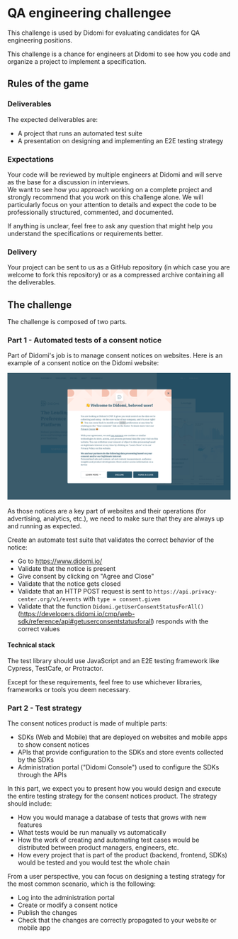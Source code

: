 # QA engineering challengee

This challenge is used by Didomi for evaluating candidates for QA engineering positions.

This challenge is a chance for engineers at Didomi to see how you code and organize a project to implement a specification.

## Rules of the game

### Deliverables

The expected deliverables are:

- A project that runs an automated test suite
- A presentation on designing and implementing an E2E testing strategy

### Expectations

Your code will be reviewed by multiple engineers at Didomi and will serve as the base for a discussion in interviews.  
We want to see how you approach working on a complete project and strongly recommend that you work on this challenge alone. We will particularly focus on your attention to details and expect the code to be professionally structured, commented, and documented.

If anything is unclear, feel free to ask any question that might help you understand the specifications or requirements better.

### Delivery

Your project can be sent to us as a GitHub repository (in which case you are welcome to fork this repository) or as a compressed archive containing all the deliverables.

## The challenge

The challenge is composed of two parts.

### Part 1 - Automated tests of a consent notice

Part of Didomi's job is to manage consent notices on websites. Here is an example of a consent notice on the Didomi website:

![Notice](./notice.png)

As those notices are a key part of websites and their operations (for advertising, analytics, etc.), we need to make sure that they are always up and running as expected.

Create an automate test suite that validates the correct behavior of the notice:

- Go to <https://www.didomi.io/>
- Validate that the notice is present
- Give consent by clicking on "Agree and Close"
- Validate that the notice gets closed
- Validate that an HTTP POST request is sent to `https://api.privacy-center.org/v1/events` with `type = consent.given`
- Validate that the function `Didomi.getUserConsentStatusForAll()` (<https://developers.didomi.io/cmp/web-sdk/reference/api#getuserconsentstatusforall>) responds with the correct values

#### Technical stack

The test library should use JavaScript and an E2E testing framework like Cypress, TestCafe, or Protractor.

Except for these requirements, feel free to use whichever libraries, frameworks or tools you deem necessary.

### Part 2 - Test strategy

The consent notices product is made of multiple parts:

- SDKs (Web and Mobile) that are deployed on websites and mobile apps to show consent notices
- APIs that provide configuration to the SDKs and store events collected by the SDKs
- Administration portal ("Didomi Console") used to configure the SDKs through the APIs

In this part, we expect you to present how you would design and execute the entire testing strategy for the consent notices product. The strategy should include:

- How you would manage a database of tests that grows with new features
- What tests would be run manually vs automatically
- How the work of creating and automating test cases would be distributed between product managers, engineers, etc.
- How every project that is part of the product (backend, frontend, SDKs) would be tested and you would test the whole chain

From a user perspective, you can focus on designing a testing strategy for the most common scenario, which is the following:

- Log into the administration portal
- Create or modify a consent notice
- Publish the changes
- Check that the changes are correctly propagated to your website or mobile app
